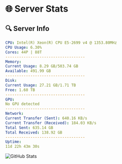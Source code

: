 # 🌐 Server Stats
## 🔍 Server Info
```yaml
CPU: Intel(R) Xeon(R) CPU E5-2699 v4 @ 1353.80MHz
CPU Usage: 6.30%
Cores: 44P | 88T
-----------------------------------
Memory:
Current Usage: 8.29 GB/503.74 GB
Available: 491.99 GB
-----------------------------------
Disk:
Current Usage: 27.21 GB/1.71 TB
Free: 1.60 TB
-----------------------------------
GPU:
No GPU detected
-----------------------------------
Network:
Current Transfer (Sent): 640.16 KB/s
Current Transfer (Received): 184.03 KB/s
Total Sent: 635.14 GB
Total Received: 138.92 GB
-----------------------------------
Uptime:
11d 22h 43m 30s
```
![GitHub Stats](https://img.shields.io/badge/Updated-2025-05-01_15:52:18-blue)